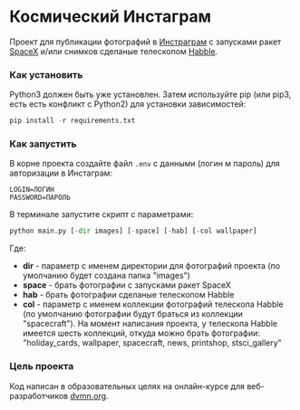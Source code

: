 # Космический Инстаграм

Проект для публикации фотографий в [Инстраграм](https://instagram.com) с запусками ракет [SpaceX](https://www.spacex.com/) и/или снимков сделаные телескопом [Habble](https://hubblesite.org/).
### Как установить

Python3 должен быть уже установлен. Затем используйте pip (или pip3, есть есть конфликт с Python2) для установки зависимостей:

```python
pip install -r requirements.txt
```
### Как запустить

В корне проекта создайте файл `.env` с данными (логин м пароль) для авторизации в Инстаграм:

```
LOGIN=ЛОГИН
PASSWORD=ПАРОЛЬ
```
В терминале запустите скрипт с параметрами:

```python
python main.py [-dir images] [-space] [-hab] [-col wallpaper]
```

Где:
* __dir__ - параметр с именем директории для фотографий проекта (по умолчанию будет создана папка "images")
* __space__ - брать фотографии с запусками ракет SpaceX
* __hab__ - брать фотографии сделаные телескопом Habble
* __col__ - параметр с именем коллекции фотографий телескопа Habble (по умолчанию фотографии будут браться из коллекции "spacecraft"). На момент написания проекта, у телескопа Habble имеется шесть коллекций, откуда можно брать фотографии: "holiday_cards, wallpaper, spacecraft, news, printshop, stsci_gallery"
### Цель проекта

Код написан в образовательных целях на онлайн-курсе для веб-разработчиков [dvmn.org](https://dvmn.org).